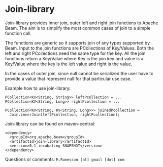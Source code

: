 <!--
    Licensed to the Apache Software Foundation (ASF) under one
    or more contributor license agreements.  See the NOTICE file
    distributed with this work for additional information
    regarding copyright ownership.  The ASF licenses this file
    to you under the Apache License, Version 2.0 (the
    "License"); you may not use this file except in compliance
    with the License.  You may obtain a copy of the License at

      http://www.apache.org/licenses/LICENSE-2.0

    Unless required by applicable law or agreed to in writing,
    software distributed under the License is distributed on an
    "AS IS" BASIS, WITHOUT WARRANTIES OR CONDITIONS OF ANY
    KIND, either express or implied.  See the License for the
    specific language governing permissions and limitations
    under the License.
-->

Join-library
============

Join-library provides inner join, outer left and right join functions to
Apache Beam. The aim is to simplify the most common cases of join to a
simple function call.

The functions are generic so it supports join of any types supported by
Beam. Input to the join functions are PCollections of Key/Values. Both the
left and right PCollections need the same type for the key. All the join
functions return a Key/Value where Key is the join key and value is
a Key/Value where the key is the left value and right is the value.

In the cases of outer join, since null cannot be serialized the user have
to provide a value that represent null for that particular use case.

Example how to use join-library:

    PCollection<KV<String, String>> leftPcollection = ...
    PCollection<KV<String, Long>> rightPcollection = ...

    PCollection<KV<String, KV<String, Long>>> joinedPcollection =
      Join.innerJoin(leftPcollection, rightPcollection);

Join-library can be found on maven-central:

    <dependency>
      <groupId>org.apache.beam</groupId>
      <artifactId>join-library</artifactId>
      <version>0.1-incubating-SNAPSHOT</version>
    </dependency>

Questions or comments: `M.Runesson [at] gmail [dot] com`
